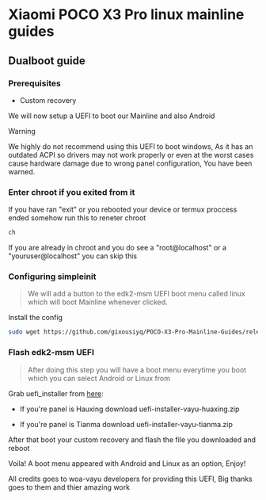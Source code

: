 # Xiaomi POCO X3 Pro linux mainline guides

## Dualboot guide

### Prerequisites
- Custom recovery 

We will now setup a UEFI to boot our Mainline and also Android

>[!WARNING]
> We highly do not recommend using this UEFI to boot windows, As it has an outdated ACPI so drivers may not work properly or even at the worst cases cause hardware damage due to wrong panel configuration, You have been warned.

### Enter chroot if you exited from it
If you have ran "exit" or you rebooted your device or termux proccess ended somehow run this to reneter chroot
```sh
ch
```
If you are already in chroot and you do see a "root@localhost" or a "youruser@localhost" you can skip this

### Configuring simpleinit
> We will add a button to the edk2-msm UEFI boot menu called linux which will boot Mainline whenever clicked.

Install the config
```sh
sudo wget https://github.com/gixousiyq/POCO-X3-Pro-Mainline-Guides/releases/download/edk2-config/simpleinit.uefi.cfg -O /boot/simpleinit/simpleinit.uefi.cfg
```

### Flash edk2-msm UEFI
> After doing this step you will have a boot menu everytime you boot which you can select Android or Linux from

Grab uefi_installer from [here](https://github.com/woa-vayu/edk2-msm/releases/tag/huh):

- If you're panel is Hauxing download uefi-installer-vayu-huaxing.zip

- If you're panel is Tianma download uefi-installer-vayu-tianma.zip

After that boot your custom recovery and flash the file you downloaded and reboot

Voila! A boot menu appeared with Android and Linux as an option, Enjoy!
 
All credits goes to woa-vayu developers for providing this UEFI, Big thanks goes to them and thier amazing work
